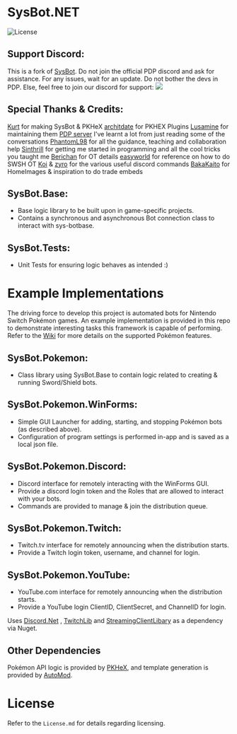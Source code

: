 # SysBot.NET
![License](https://img.shields.io/badge/License-AGPLv3-blue.svg)

## Support Discord:

This is a fork of [SysBot](https://github.com/kwsch/SysBot.NET). Do not join the official PDP discord and ask for assistance.
For any issues, wait for an update. Do not bother the devs in PDP.
Else, feel free to join our discord for support:
[<img src="https://discordapp.com/api/guilds/1078487890318860378/embed.png?style=banner2">](http://discord.gg/sphealtopia)

## Special Thanks & Credits:

[Kurt](https://github.com/kwsch/SysBot.NET) for making SysBot & PKHeX
[architdate](https://github.com/architdate/PKHeX-Plugins) for PKHEX Plugins
[Lusamine](https://github.com/Lusamine/SysBot.NET) for maintaining them
[PDP server](https://discord.gg/tDMvSRv) I've learnt a lot from just reading some of the conversations
[PhantomL98](https://github.com/PhantomL98/SysBot.NET) for all the guidance, teaching and collaboration help
[Sinthrill](https://github.com/Sinthrill/SysSwapBot.NET) for getting me started in programming and all the cool tricks you taught me
[Berichan](https://github.com/Sinthrill/SysSwapBot.NET) for OT details
[easyworld](https://github.com/easyworld/SysBot.NET) for reference on how to do SWSH OT
[Koi](https://github.com/Koi-3088/ForkBot.NET) & [zyro](https://github.com/zyro670/NotForkBot.NET) for the various useful discord commands
[BakaKaito](https://github.com/BakaKaito/MergeBot.NET) for HomeImages & inspiration to do trade embeds

## SysBot.Base:
- Base logic library to be built upon in game-specific projects.
- Contains a synchronous and asynchronous Bot connection class to interact with sys-botbase.

## SysBot.Tests:
- Unit Tests for ensuring logic behaves as intended :)

# Example Implementations

The driving force to develop this project is automated bots for Nintendo Switch Pokémon games. An example implementation is provided in this repo to demonstrate interesting tasks this framework is capable of performing. Refer to the [Wiki](https://github.com/kwsch/SysBot.NET/wiki) for more details on the supported Pokémon features.

## SysBot.Pokemon:
- Class library using SysBot.Base to contain logic related to creating & running Sword/Shield bots.

## SysBot.Pokemon.WinForms:
- Simple GUI Launcher for adding, starting, and stopping Pokémon bots (as described above).
- Configuration of program settings is performed in-app and is saved as a local json file.

## SysBot.Pokemon.Discord:
- Discord interface for remotely interacting with the WinForms GUI.
- Provide a discord login token and the Roles that are allowed to interact with your bots.
- Commands are provided to manage & join the distribution queue.

## SysBot.Pokemon.Twitch:
- Twitch.tv interface for remotely announcing when the distribution starts.
- Provide a Twitch login token, username, and channel for login.

## SysBot.Pokemon.YouTube:
- YouTube.com interface for remotely announcing when the distribution starts.
- Provide a YouTube login ClientID, ClientSecret, and ChannelID for login.

Uses [Discord.Net](https://github.com/discord-net/Discord.Net) , [TwitchLib](https://github.com/TwitchLib/TwitchLib) and [StreamingClientLibary](https://github.com/SaviorXTanren/StreamingClientLibrary) as a dependency via Nuget.

## Other Dependencies
Pokémon API logic is provided by [PKHeX](https://github.com/kwsch/PKHeX/), and template generation is provided by [AutoMod](https://github.com/architdate/PKHeX-Plugins/).

# License
Refer to the `License.md` for details regarding licensing.
